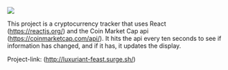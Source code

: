 ![](https://imgur.com/KbP35CJ)

This project is a cryptocurrency tracker that uses React (https://reactjs.org/) and the Coin Market Cap api (https://coinmarketcap.com/api/).  It hits the api every ten seconds to see if information has changed, and if it has, it updates the display.

Project-link: (http://luxuriant-feast.surge.sh/)

